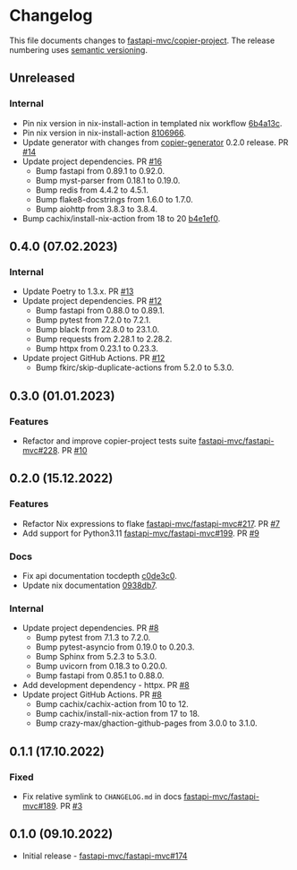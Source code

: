 # Changelog

This file documents changes to [fastapi-mvc/copier-project](https://github.com/fastapi-mvc/copier-project). The release numbering uses [semantic versioning](http://semver.org).

## Unreleased

### Internal

* Pin nix version in nix-install-action in templated nix workflow [6b4a13c](https://github.com/fastapi-mvc/copier-project/commit/6b4a13ca08b2590a6003ab46a5ef27ac1b139341).
* Pin nix version in nix-install-action [8106966](https://github.com/fastapi-mvc/copier-project/commit/8106966aaaf40bdcee76079e4a4842128148dcbb).
* Update generator with changes from [copier-generator](https://github.com/fastapi-mvc/copier-generator) 0.2.0 release. PR [#14](https://github.com/fastapi-mvc/copier-project/pull/14)
* Update project dependencies. PR [#16](https://github.com/fastapi-mvc/copier-project/pull/16)
  * Bump fastapi from 0.89.1 to 0.92.0.
  * Bump myst-parser from 0.18.1 to 0.19.0.
  * Bump redis from 4.4.2 to 4.5.1.
  * Bump flake8-docstrings from 1.6.0 to 1.7.0.
  * Bump aiohttp from 3.8.3 to 3.8.4.
* Bump cachix/install-nix-action from 18 to 20 [b4e1ef0](https://github.com/fastapi-mvc/copier-project/commit/b4e1ef0740cb1362daa83dc153d1349d71ecb62d).

## 0.4.0 (07.02.2023)

### Internal

* Update Poetry to 1.3.x. PR [#13](https://github.com/fastapi-mvc/copier-project/pull/13)
* Update project dependencies. PR [#12](https://github.com/fastapi-mvc/copier-project/pull/12)
  * Bump fastapi from 0.88.0 to 0.89.1.
  * Bump pytest from 7.2.0 to 7.2.1.
  * Bump black from 22.8.0 to 23.1.0.
  * Bump requests from 2.28.1 to 2.28.2.
  * Bump httpx from 0.23.1 to 0.23.3.
* Update project GitHub Actions. PR [#12](https://github.com/fastapi-mvc/copier-project/pull/12)
  * Bump fkirc/skip-duplicate-actions from 5.2.0 to 5.3.0.

## 0.3.0 (01.01.2023)

### Features

* Refactor and improve copier-project tests suite [fastapi-mvc/fastapi-mvc#228](https://github.com/fastapi-mvc/fastapi-mvc/issues/228). PR [#10](https://github.com/fastapi-mvc/copier-project/pull/10)

## 0.2.0 (15.12.2022)

### Features

* Refactor Nix expressions to flake [fastapi-mvc/fastapi-mvc#217](https://github.com/fastapi-mvc/fastapi-mvc/issues/217). PR [#7](https://github.com/fastapi-mvc/copier-project/pull/7)
* Add support for Python3.11 [fastapi-mvc/fastapi-mvc#199](https://github.com/fastapi-mvc/fastapi-mvc/issues/199). PR [#9](https://github.com/fastapi-mvc/copier-project/pull/9)

### Docs

* Fix api documentation tocdepth [c0de3c0](https://github.com/fastapi-mvc/copier-project/commit/c0de3c07f47dee42cb6ffa974e89e4021d737c38).
* Update nix documentation [0938db7](https://github.com/fastapi-mvc/copier-project/commit/0938db7b519b675a14bba968db9833e013ddc3cc).

### Internal

* Update project dependencies. PR [#8](https://github.com/fastapi-mvc/copier-project/pull/8)
  * Bump pytest from 7.1.3 to 7.2.0.
  * Bump pytest-asyncio from 0.19.0 to 0.20.3.
  * Bump Sphinx from 5.2.3 to 5.3.0.
  * Bump uvicorn from 0.18.3 to 0.20.0.
  * Bump fastapi from 0.85.1 to 0.88.0.
* Add development dependency - httpx. PR [#8](https://github.com/fastapi-mvc/copier-project/pull/8)
* Update project GitHub Actions. PR [#8](https://github.com/fastapi-mvc/copier-project/pull/8)
  * Bump cachix/cachix-action from 10 to 12.
  * Bump cachix/install-nix-action from 17 to 18.
  * Bump crazy-max/ghaction-github-pages from 3.0.0 to 3.1.0.

## 0.1.1 (17.10.2022)

### Fixed

* Fix relative symlink to `CHANGELOG.md` in docs [fastapi-mvc/fastapi-mvc#189](https://github.com/fastapi-mvc/fastapi-mvc/issues/189). PR [#3](https://github.com/fastapi-mvc/copier-project/pull/3)

## 0.1.0 (09.10.2022)

* Initial release - [fastapi-mvc/fastapi-mvc#174](https://github.com/fastapi-mvc/fastapi-mvc/issues/174)
